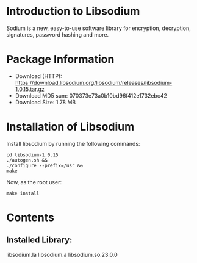 # Introduction to Libsodium
Sodium is a new, easy-to-use software library for encryption, decryption, signatures, password hashing and more.
# Package Information
*	Download (HTTP): https://download.libsodium.org/libsodium/releases/libsodium-1.0.15.tar.gz
*	Download MD5 sum: 070373e73a0b10bd96f412e1732ebc42
* Download Size: 1.78 MB
# Installation of Libsodium
Install libsodium by running the following commands:

    cd libsodium-1.0.15
    ./autogen.sh &&
    ./configure --prefix=/usr &&
    make
Now, as the root user:

    make install
# Contents
## Installed Library:
libsodium.la libsodium.a libsodium.so.23.0.0
